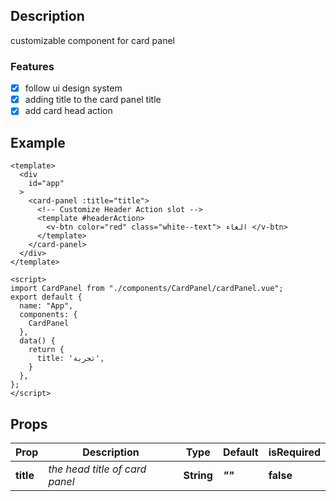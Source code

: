## **Description**
customizable component for card panel

### **Features**
- [x] follow ui design system
- [x] adding title to the card panel title
- [x] add card head action 

## Example
```vue
<template>
  <div
    id="app"
  >
    <card-panel :title="title">
      <!-- Customize Header Action slot -->
      <template #headerAction>
        <v-btn color="red" class="white--text"> الغاء </v-btn>
      </template>
    </card-panel>
  </div>
</template>

<script>
import CardPanel from "./components/CardPanel/cardPanel.vue";
export default {
  name: "App",
  components: { 
    CardPanel 
  },
  data() {
    return {
      title: 'تجربة',
    }
  },
};
</script>
```

## Props
| Prop | Description | Type | Default | isRequired
| --- | --- | --- | --- | --- |
| **title** | *the head title of card panel* | **String** | ***""*** | **false**